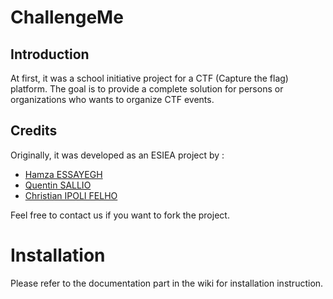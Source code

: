 ChallengeMe
===========

## Introduction ##

At first, it was a school initiative project for a CTF (Capture the flag) platform. The goal is to provide a complete solution for persons or organizations who wants to organize CTF events.

## Credits ##

Originally, it was developed as an ESIEA project by :

  * [Hamza ESSAYEGH](essayegh@et.esiea.fr)
  * [Quentin SALLIO](sallio@et.esiea.fr)
  * [Christian IPOLI FELHO](ipoli@et.esiea.fr)

Feel free to contact us if you want to fork the project.

# Installation

Please refer to the documentation part in the wiki for installation instruction.